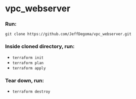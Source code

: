 # vpc_webserver

### Run:
`git clone https://github.com/JeffDegoma/vpc_webserver.git`

### Inside cloned directory, run:
- `terraform init`
- `terraform plan`
- `terraform apply`

### Tear down, run:
- `terraform destroy` 
